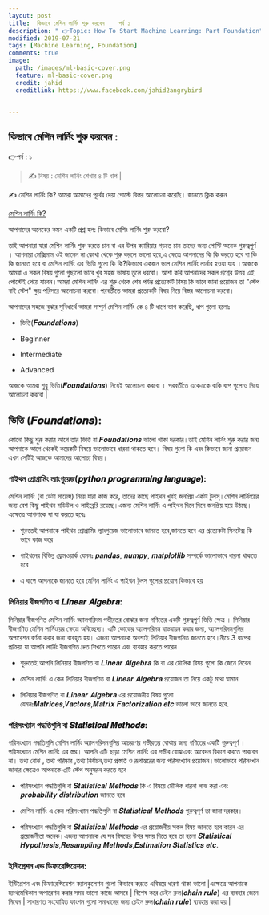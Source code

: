 ```yaml
---
layout: post
title:  কিভাবে মেশিন লার্নিং শুরু করবেন    পর্ব ১
description: " 👉Topic: How To Start Machine Learning: Part Foundation"
modified: 2019-07-21
tags: [Machine Learning, Foundation]
comments: true
image:
  path: /images/ml-basic-cover.png
  feature: ml-basic-cover.png
  credit: jahid
  creditlink: https://www.facebook.com/jahid2angrybird


---
```

## কিভাবে মেশিন লার্নিং শুরু করবেন :
👉পর্ব : ১
> ✍ বিষয় :  মেশিন লার্নিং শেখার ৪ টি ধাপ |

✍ মেশিন লার্নিং কি? আমরা আমাদের পূর্বের দেয়া পোস্টে বিস্তর আলোচনা করেছি। জানতে ক্লিক করুন
<div markdown="0"><a href="https://jahidme.github.io/ml_basic-ml_landscape/" class="btn btn-info">মেশিন লার্নিং কি?</a></div>

আপনাদের অনেকের কমন একটি প্রশ্ন হল: কিভাবে মেশিং লার্নিং শুরু করবো?

তাই আপনারা যারা মেশিন লার্নিং শুরু করতে চান বা এর উপর ক্যারিয়ার গড়তে চান তাদের জন্য পোস্টি অনেক গুরুত্বপূর্ণ । আপনারা মেক্সিমাম ওই জানেন না কোথা থেকে শুরু করলে ভালো হবে,এ ক্ষেত্রে আপনাদের কি কি করতে হবে বা কি কি জানতে হবে বা মেশিন লার্নিং এর ভিত্তি গুলো কি কি?কিভাবে একজন ভাল মেশিন লার্নিং লার্নার হওয়া যায় ।আজকে আমরা এ সকল বিষয় গুলো গুছালো ভাবে খুব সহজ ভাষায় তুলে ধরবো।
আশা করি আপনাদের সকল প্রশ্নের উত্তর এই পোস্টেই পেয়ে যাবেন।আমরা মেশিন লার্নিং এর শুরু থেকে শেষ পর্যন্ত প্রত্যেকটি বিষয় কি ভাবে জানা প্রয়োজন তা "স্টেপ বাই স্টেপ" ক্ষুদ্র পরিসরে আলোচনা করবো।পরবর্তীতে আমরা প্রত্যেকটি বিষয় নিয়ে বিস্তর আলোচনা করবো।

আপনাদের সহজে বুঝার সুবিধার্থে আমরা সম্পূর্ন মেশিন লার্নিং কে ৪ টি ধাপে ভাগ করেছি, ধাপ গুলো হলোঃ
* ভিত্তি(𝑭𝒐𝒖𝒏𝒅𝒂𝒕𝒊𝒐𝒏𝒔)
+ Beginner
* Intermediate
+ Advanced

আজকে আমরা শুধু ভিত্তি(𝑭𝒐𝒖𝒏𝒅𝒂𝒕𝒊𝒐𝒏𝒔) নিয়েই আলোচনা করবো । পরবর্তীতে একেএকে বাকি ধাপ গুলোও নিয়ে আলোচনা করবো |

## ভিত্তি (𝑭𝒐𝒖𝒏𝒅𝒂𝒕𝒊𝒐𝒏𝒔):
কোনো কিছু শুরু করার আগে তার ভিত্তি বা 𝑭𝒐𝒖𝒏𝒅𝒂𝒕𝒊𝒐𝒏𝒔 ভালো থাকা দরকার।তাই মেশিন লার্নিং শুরু করার জন্য আপনাকে আগে থেকেই কয়েকটি বিষয়ে ভালোভাবে ধারনা থাকতে হবে। বিষয় গুলো কি এবং কিভাবে জানা প্রয়োজন এখন সেটিই আজকে আমাদের আলোচ্য বিষয়।

### পাইথন প্রোগ্রামিং ল্যাংগুয়েজ(𝒑𝒚𝒕𝒉𝒐𝒏 𝒑𝒓𝒐𝒈𝒓𝒂𝒎𝒎𝒊𝒏𝒈 𝒍𝒂𝒏𝒈𝒖𝒂𝒈𝒆):
মেশিন লার্নিং (বা ডেটা সায়েন্স) নিয়ে যারা কাজ করে, তাদের কাছে পাইথন খুবই জনপ্রিয় একটা টুলস্।মেশিন লার্নিংয়ের জন্য বেশ কিছু পাইথন মডিউল ও লাইব্রেরি রয়েছে।এজন্য মেশিন লার্নিং এ পাইথন দিনে দিনে জনপ্রিয় হয়ে উঠছে।এক্ষেত্রে আপনাকে যা যা করতে হবেঃ
+ শুরুতেই আপনাকে পাইথন প্রোগ্রামিং ল্যাংগুয়েজ ভালোভাবে জানতে হবে,জানতে হবে এর প্রত্যেকটা সিনটেক্স কি ভাবে কাজ করে
* পাইথনের বিভিন্ন ফ্রেমওয়ার্ক যেমনঃ 𝒑𝒂𝒏𝒅𝒂𝒔, 𝒏𝒖𝒎𝒑𝒚, 𝒎𝒂𝒕𝒑𝒍𝒐𝒕𝒍𝒊𝒃 সম্পর্কে ভালোভাবে ধারনা থাকতে হবে
+ এ ধাপে আপনাকে জানতে হবে মেশিন লার্নিং এ পাইথন টুলস গুলোর প্রয়োগ কিভাবে হয়

### লিনিয়ার বীজগণিত বা 𝑳𝒊𝒏𝒆𝒂𝒓 𝑨𝒍𝒈𝒆𝒃𝒓𝒂:
লিনিয়ার বীজগণিত মেশিন লার্নিং অ্যালগরিদম গভীরতর বোঝার জন্য গণিতের একটি গুরুত্বপূর্ণ ভিত্তি ক্ষেত্র । লিনিয়ার বীজগণিত মেশিন লার্নিংয়ের ক্ষেত্রে অবিচ্ছেদ্য। এটি কোডের অ্যালগরিদম বাস্তবায়ন করার জন্য, অ্যালগরিদমগুলির অপারেশন বর্ণনা করার জন্য ব্যবহৃত হয়। এজন্য আপনাকে অবশ্যই লিনিয়ার বীজগনিত জানতে হবে।নীচে 3 ধাপের প্রক্রিয়া যা আপনি লার্নিং বীজগণিত দ্রুত শিখতে পারেন এবং ব্যবহার করতে পারেন
* শুরুতেই আপনি লিনিয়ার বীজগণিত বা 𝑳𝒊𝒏𝒆𝒂𝒓 𝑨𝒍𝒈𝒆𝒃𝒓𝒂 কি বা এর মৌলিক বিষয় গুলো কি জেনে নিবেন
+ মেশিন লার্নিং এ কেন লিনিয়ার বীজগণিত বা 𝑳𝒊𝒏𝒆𝒂𝒓 𝑨𝒍𝒈𝒆𝒃𝒓𝒂 প্রয়োজন তা নিয়ে একটু মাথা ঘামান
* লিনিয়ার বীজগণিত বা 𝑳𝒊𝒏𝒆𝒂𝒓 𝑨𝒍𝒈𝒆𝒃𝒓𝒂 এর প্রয়োজনীয় বিষয় গুলো যেমনঃ𝑴𝒂𝒕𝒓𝒊𝒄𝒆𝒔,𝑽𝒂𝒄𝒕𝒐𝒓𝒔,𝑴𝒂𝒕𝒓𝒊𝒙 𝑭𝒂𝒄𝒕𝒐𝒓𝒊𝒛𝒂𝒕𝒊𝒐𝒏 𝒆𝒕𝒄 ভালো ভাবে জানতে হবে.

### পরিসংখ্যান পদ্ধতিগুলি বা 𝑺𝒕𝒂𝒕𝒊𝒔𝒕𝒊𝒄𝒂𝒍 𝑴𝒆𝒕𝒉𝒐𝒅𝒔:
পরিসংখ্যান পদ্ধতিগুলি মেশিন লার্নিং অ্যালগরিদমগুলির আচরণের গভীরতর বোঝার জন্য গণিতের একটি গুরুত্বপূর্ণ ।পরিসংখ্যান মেশিন লার্নিং এর স্তম্ভ। আপনি এটি ছাড়া মেশিন লার্নিং এর গভীর বোঝাএবং আবেদন বিকাশ করতে পারবেন না। তথ্য বোঝ , তথ্য পরিষ্কার ,তথ্য নির্বাচন,তথ্য প্রস্ততি ও রূপান্তরের জন্য পরিসংখ্যান প্রয়োজন।ভালোভাবে পরিসংখান জানার ক্ষেত্রেও আপনাকে ৩টি স্টেপ অনুসরন করতে হবে
* পরিসংখ্যান পদ্ধতিগুলি বা 𝑺𝒕𝒂𝒕𝒊𝒔𝒕𝒊𝒄𝒂𝒍 𝑴𝒆𝒕𝒉𝒐𝒅𝒔 কি এ বিষয়ে মৌলিক ধারনা লাভ করা এবং 𝒑𝒓𝒐𝒃𝒂𝒃𝒊𝒍𝒊𝒕𝒚 𝒅𝒊𝒔𝒕𝒓𝒊𝒃𝒖𝒕𝒊𝒐𝒏 জানতে হবে
+ মেশিন লার্নিং এ কেন পরিসংখ্যান পদ্ধতিগুলি বা 𝑺𝒕𝒂𝒕𝒊𝒔𝒕𝒊𝒄𝒂𝒍 𝑴𝒆𝒕𝒉𝒐𝒅𝒔 গুরুত্বপূর্ণ তা জানা দরকার।
* পরিসংখ্যান পদ্ধতিগুলি বা 𝑺𝒕𝒂𝒕𝒊𝒔𝒕𝒊𝒄𝒂𝒍 𝑴𝒆𝒕𝒉𝒐𝒅𝒔 এর প্রয়োজনীয় সকল বিষয় জানতে হবে কারন এর প্রয়োজনীতা অনেক।এজন্য আপনাকে যে সব বিষয়ের উপর সময় দিতে হবে তা হলো 𝑺𝒕𝒂𝒕𝒊𝒔𝒕𝒊𝒄𝒂𝒍 𝑯𝒚𝒑𝒐𝒕𝒉𝒆𝒔𝒊𝒔,𝑹𝒆𝒔𝒂𝒎𝒑𝒍𝒊𝒏𝒈 𝑴𝒆𝒕𝒉𝒐𝒅𝒔,𝑬𝒔𝒕𝒊𝒎𝒂𝒕𝒊𝒐𝒏 𝑺𝒕𝒂𝒕𝒊𝒔𝒕𝒊𝒄𝒔 𝒆𝒕𝒄.

### ইন্টিগ্রেশন এন্ড ডিফারেন্সিয়েশন:
ইন্টিগ্রেশন এবং ডিফারেন্সিয়েশন ক্যালকুলেশন গুলো কিভাবে করতে এবিষয়ে ধারণা থাকা ভালো |এক্ষেত্রে আপনাকে ম্যাথমেথিকাল অপারেশন করার সময় ভালো কাজে আসবে | বিশেষ করে চেইন রুল(𝒄𝒉𝒂𝒊𝒏 𝒓𝒖𝒍𝒆) এর ব্যবহার জেনে নিবেন | সাধারণত সংযোযিত ফাংশন গুলো সমাধানের জন্য চেইন রুল(𝒄𝒉𝒂𝒊𝒏 𝒓𝒖𝒍𝒆) ব্যবহার করা হয় |
